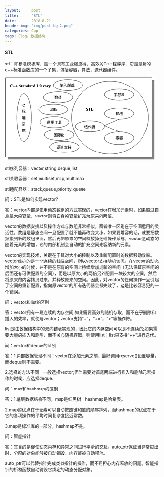 ```yaml
---
layout:     post
title:      "STL"
date:       2018-8-21 
header-img: "img/post-bg-2.png"
categories: Cpp
tags: Blog，数据结构
---
```


#### STL

stl：即标准模板库，是一个具有工业强度得，高效的C++程序库，它是最新的c++标准函数库的一个子集，包括容器，算法，迭代器组件。

![](\img\Blog\stl\t1.gif)

stl序列容器：vector,string,deque,list

stl关联容器：set,multiset,map,multimap

stl适配容器：stack,queue,priority_queue

问：STL是如何实现vector?

答：vector内部是使用动态数组的方式实现的，vector在增加元素时，如果超过自身最大的容量，vector则将自身的容量扩充为原来的两倍。

​	vector的数据安排以及操作方式与数组非常相似，两者唯一区别在于空间运用的灵活性，数组是静态空间一旦配置了就不能再改变大小，如果要增容的话，就要把数据搬到新的数组里面，然后再把原来的空间释放掉还给操作系统。vector是动态的随着元素的增加，它的内部机制会自动的扩充空间来容纳新的元素。

vector的实现技术，关键在于其对大小的控制以及重新配置时的数据移动效率。vector维护的是一个连续的线性空间，所以vector支持随机访问。在vector的动态增加大小的时候，并不是在原有的空间上持续增加成新的空间（无法保证原空间的后面还有可供配置的空间），而是以原大小的两倍另外配置一块较大的空间，然后将原来的内容拷贝过来，并释放原来的空间。因此，对vector的任何操作一旦引起了空间的重新配置，指向原vector的所有迭代器会都失效了，这是比较容易犯的一个错误。

问：vector和list的区别

答：vector拥有一段连续的内存空间;如果需要高效的随机存取，而不在乎删除和插入的效率，就使用vector；vector支持“+”，“+=”，“>”等操作符。

list是由数据结构中的双向链表实现的，因此它的内存空间可以是不连续的;如果需要大量的插入和删除，而不关心随机存取，则使用list；list只支持“++”进行迭代。

问：vector和deque的区别

答：1.内部数据管理不同：vector在添加元素之前，最好调用reserve()设置容量，而deque则不需要。

2.选择的方法不同：一般选择vector;但当需要对首尾两端进行插入和删除元素操作的时候，应选择deque.



问：map和hashmap的区别

答：1.底层数据结构不同，map是红黑树，hashmap是哈希表。

2.map的优点在于元素可以自动按照键和值的顺序排列，而hashmap的优点在于它的各项操作的平均时间复杂度接近常数。

3.map是标准库的一部分，hashmap不是。

问：智能指针

答：其目的是促使动态内存和异常之间进行平滑的交互。auto_ptr保证当异常掷出时，分配的对象能够被自动销毁，内存能被自动释放。

auto_ptr可以代替指针完成类似指针的操作，而不用担心内存释放的问题。智能指针的析构函数自动销毁它绑定的动态分配对象。